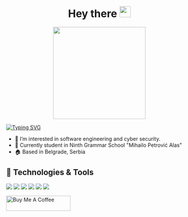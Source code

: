 <h1 align="center">
  Hey there
  <img src="https://media.giphy.com/media/hvRJCLFzcasrR4ia7z/giphy.gif" width="30px"/>
</h1>  
<div align="center">
  <img src="https://exnihilo.dev/wp-content/uploads/2020/03/17343-programming.gif" width="250" height="250"/>
</div>

<a href="https://git.io/typing-svg"><img src="https://readme-typing-svg.herokuapp.com?font=Fira+Code&size=28&pause=1000&color=5F7FFF&center=true&vCenter=true&width=1080&lines=My+name+is+Petar!;I'm+a+C%23+Software+Developer!;Currently+learning+JavaScript;Don't+hesitate+to+contact+me!" alt="Typing SVG" /></a>

- 👀 I’m interested in software engineering and cyber security.
- 🏫 Currently student in Ninth Grammar School "Mihailo Petrović Alas"   
- 🏠 Based in Belgrade, Serbia  


## 🔧 Technologies & Tools
![](https://img.shields.io/badge/OS-Windows-informational?style=flat&logo=windows&logoColor=white&color=5F7FFF)
![](https://img.shields.io/badge/Editor-Visual_Studio_2022-informational?style=flat&logo=visualstudio&logoColor=white&color=5F7FFF)
![](https://img.shields.io/badge/Code-CSharp-informational?style=flat&logo=csharp&logoColor=white&color=5F7FFF)
![](https://img.shields.io/badge/Code-Python-informational?style=flat&logo=python&logoColor=white&color=5F7FFF)
![](https://img.shields.io/badge/Tools-Microsoft_SQL_Server-informational?style=flat&logo=microsoftsqlserver&logoColor=white&color=5F7FFF)
![](https://img.shields.io/badge/Tools-PostgreSQL-informational?style=flat&logo=postgresql&logoColor=white&color=5F7FFF)


<a href="https://www.buymeacoffee.com/brkicpetar" target="_blank"><img src="https://cdn.buymeacoffee.com/buttons/default-blue.png" alt="Buy Me A Coffee" height="41" width="174"></a>
